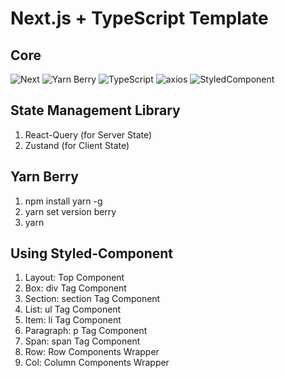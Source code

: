 # Next.js + TypeScript Template

## Core
![Next](https://img.shields.io/badge/-Next.js-green?style=for-the-badge&logo=next.js)
![Yarn Berry](https://img.shields.io/badge/-Yarn__Berry-green?style=for-the-badge&logo=yarn)
![TypeScript](https://img.shields.io/badge/-TypeScript-green?style=for-the-badge&logo=typescript)
![axios](https://img.shields.io/badge/-axios-green?style=for-the-badge&logo=axios)
![StyledComponent](https://img.shields.io/badge/-Styled--Component-green?style=for-the-badge&logo=style)

## State Management Library
1. React-Query (for Server State)
2. Zustand (for Client State)

## Yarn Berry 
1. npm install yarn -g
2. yarn set version berry
3. yarn

## Using Styled-Component
1. Layout: Top Component
2. Box: div Tag Component
3. Section: section Tag Component
4. List: ul Tag Component
5. Item: li Tag Component
6. Paragraph: p Tag Component
7. Span: span Tag Component
8. Row: Row Components Wrapper
9. Col: Column Components Wrapper
